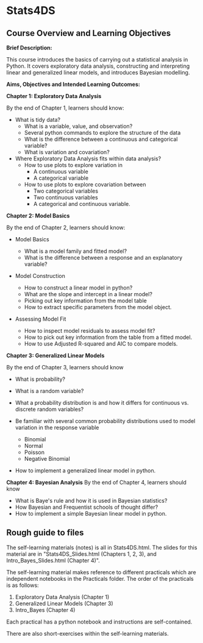 # Stats4DS

## Course Overview and Learning Objectives 

**Brief Description:** 

This course introduces the basics of carrying out a statistical analysis in Python. It covers exploratory data analysis, constructing and interpreting linear and generalized linear models, and introduces Bayesian modelling. 

**Aims, Objectives and Intended Learning Outcomes:** 

**Chapter 1: Exploratory Data Analysis**

By the end of Chapter 1, learners should know:

*   What is tidy data?
    *   What is a variable, value, and observation?
    *   Several python commands to explore the structure of the data
    *   What is the difference between a continuous and categorical variable?
    *   What is variation and covariation?
*  Where Exploratory Data Analysis fits within data analysis?
    *   How to use plots to explore variation in 
        *	A continuous variable
        *	A categorical variable
    *   How to use plots to explore covariation between
        *	Two categorical variables
        *	Two continuous variables
        *	A categorical and continuous variable. 

**Chapter 2: Model Basics**

By the end of Chapter 2, learners should know:

*   Model Basics
    *	 What is a model family and fitted model?
    *	 What is the difference between a response and an explanatory variable?
    
*   Model Construction
    *  How to construct a linear model in python?
    *  What are the slope and intercept in a linear model?
    *  Picking out key information from the model table
    *  How to extract specific parameters from the model object.

*  Assessing Model Fit
    *	 How to inspect model residuals to assess model fit?
    *	 How to pick out key information from the table from a fitted model. 
    *  How to use Adjusted R-squared and AIC to compare models. 

**Chapter 3: Generalized Linear Models**

By the end of Chapter 3, learners should know

* What is probability? 

* What is a random variable?

* What a probability distribution is and how it differs for continuous vs. discrete random variables?
* Be familiar with several common probability distributions used to model variation in the response variable
  * Binomial
  * Normal
  * Poisson
  * Negative Binomial

* How to implement a generalized linear model in python.

**Chapter 4: Bayesian Analysis**
By the end of Chapter 4, learners should know

* What is Baye's rule and how it is used in Bayesian statistics?
* How Bayesian and Frequentist schools of thought differ?
* How to implement a simple Bayesian linear model in python.

## Rough guide to files

The self-learning materials (notes) is all in Stats4DS.html. The slides for this material are in "Stats4DS_Slides.html (Chapters 1, 2, 3), and Intro_Bayes_Slides.html (Chapter 4)". 

The self-learning material makes reference to different practicals which are independent notebooks in the Practicals folder. The order of the practicals is as follows:

1. Exploratory Data Analysis (Chapter 1)
2. Generalized Linear Models (Chapter 3)
3. Intro_Bayes (Chapter 4)

Each practical has a python notebook and instructions are self-contained. 

There are also short-exercises within the self-learning materials.

